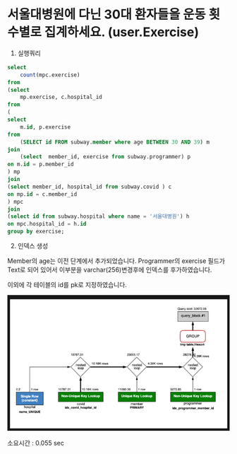 # 서울대병원에 다닌 30대 환자들을 운동 횟수별로 집계하세요. (user.Exercise)
1. 실행쿼리

```sql
select
	count(mpc.exercise)
from
(select
	mp.exercise, c.hospital_id
from
(
select
	m.id, p.exercise
from
	(SELECT id FROM subway.member where age BETWEEN 30 AND 39) m
join
	(select  member_id, exercise from subway.programmer) p
on m.id = p.member_id
) mp
join 
(select member_id, hospital_id from subway.covid ) c
on mp.id = c.member_id
) mpc
join
(select id from subway.hospital where name = '서울대병원') h
on mpc.hospital_id = h.id
group by exercise;

```

2. 인덱스 생성

Member의 age는 이전 단계에서 추가되었습니다.
Programmer의 exercise 필드가 Text로 되어 있어서 이부분을 varchar(256)변경후에 인덱스를 후가하였습니다.

이외에 각 테이블의 id를 pk로 지정하였습니다.

![인덱스추가후](step5_newimg.png)

소요시간 : 0.055 sec
